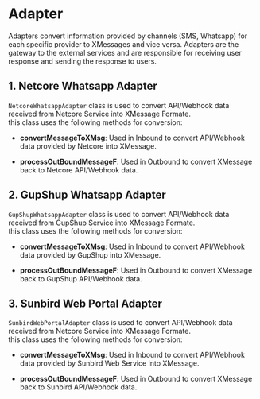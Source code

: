 # Adapter

Adapters convert information provided by channels (SMS, Whatsapp) for each specific provider to XMessages and vice versa. Adapters are the gateway to the external services and are responsible for receiving user response and sending the response to users.

## 1. Netcore Whatsapp Adapter

`NetcoreWhatsappAdapter` class is used to convert API/Webhook data received from Netcore Service into XMessage Formate.\
this class uses the following methods for conversion:

- **convertMessageToXMsg**: Used in Inbound to convert API/Webhook data provided by Netcore into XMessage.

- **processOutBoundMessageF**: Used in Outbound to convert XMessage back to Netcore API/Webhook data.

## 2. GupShup Whatsapp Adapter

`GupShupWhatsappAdapter` class is used to convert API/Webhook data received from GupShup Service into XMessage Formate.\
this class uses the following methods for conversion:

- **convertMessageToXMsg**: Used in Inbound to convert API/Webhook data provided by GupShup into XMessage.

- **processOutBoundMessageF**: Used in Outbound to convert XMessage back to GupShup API/Webhook data.

## 3. Sunbird Web Portal Adapter

`SunbirdWebPortalAdapter` class is used to convert API/Webhook data received from Netcore Service into XMessage Formate.\
this class uses the following methods for conversion:

- **convertMessageToXMsg**: Used in Inbound to convert API/Webhook data provided by Sunbird Web Service into XMessage.

- **processOutBoundMessageF**: Used in Outbound to convert XMessage back to Sunbird API/Webhook data.

